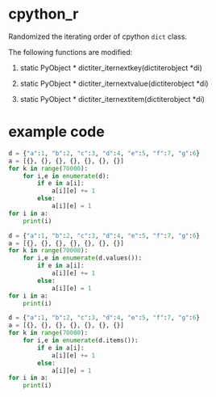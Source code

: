 # cpython_r
Randomized the iterating order of cpython `dict` class.

The following functions are modified:
1. static PyObject * dictiter_iternextkey(dictiterobject *di)

2. static PyObject * dictiter_iternextvalue(dictiterobject *di)

3. static PyObject * dictiter_iternextitem(dictiterobject *di)

# example code
```python
d = {"a":1, "b":2, "c":3, "d":4, "e":5, "f":7, "g":6}
a = [{}, {}, {}, {}, {}, {}, {}]
for k in range(70000):
    for i,e in enumerate(d):
        if e in a[i]:
            a[i][e] += 1
        else:
            a[i][e] = 1 
for i in a:
    print(i)
```
```python
d = {"a":1, "b":2, "c":3, "d":4, "e":5, "f":7, "g":6}
a = [{}, {}, {}, {}, {}, {}, {}]
for k in range(70000):
    for i,e in enumerate(d.values()):
        if e in a[i]:
            a[i][e] += 1
        else:
            a[i][e] = 1 
for i in a:
    print(i)
```
```python
d = {"a":1, "b":2, "c":3, "d":4, "e":5, "f":7, "g":6}
a = [{}, {}, {}, {}, {}, {}, {}]
for k in range(70000):
    for i,e in enumerate(d.items()):
        if e in a[i]:
            a[i][e] += 1
        else:
            a[i][e] = 1 
for i in a:
    print(i)
```
